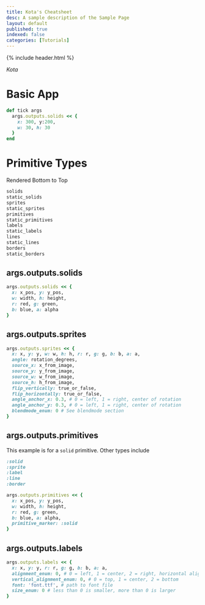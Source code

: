 ```yaml
---
title: Kota's Cheatsheet
desc: A sample description of the Sample Page
layout: default
published: true
indexed: false
categories: [Tutorials]
---
```


{% include header.html %}

_Kota_

# Basic App

```rb
def tick args
  args.outputs.solids << {
    x: 300, y:200,
    w: 30, h: 30
  }
end
```

# Primitive Types
Rendered Bottom to Top
```rb
solids
static_solids
sprites
static_sprites
primitives
static_primitives
labels
static_labels
lines
static_lines
borders
static_borders
```

## args.outputs.solids
```rb
args.outputs.solids << {
  x: x_pos, y: y_pos,
  w: width, h: height,
  r: red, g: green,
  b: blue, a: alpha
}
```

## args.outputs.sprites
```rb
args.outputs.sprites << {
  x: x, y: y, w: w, h: h, r: r, g: g, b: b, a: a,
  angle: rotation_degrees,
  source_x: x_from_image,
  source_y: y_from_image,
  source_w: w_from_image,
  source_h: h_from_image,
  flip_vertically: true_or_false,
  flip_horizontally: true_or_false,
  angle_anchor_x: 0.3, # 0 = left, 1 = right, center of rotation
  angle_anchor_y: 0.3, # 0 = left, 1 = right, center of rotation
  blendmode_enum: 0 # See blendmode section
}
```

## args.outputs.primitives
This example is for a `solid` primitive. Other types include

```rb
:solid
:sprite
:label
:line
:border
```

```rb
args.outputs.primitives << {
  x: x_pos, y: y_pos,
  w: width, h: height,
  r: red, g: green,
  b: blue, a: alpha,
  primitive_marker: :solid
}
```

## args.outputs.labels
```rb
args.outputs.labels << {
  x: x, y: y, r: r, g: g, b: b, a: a,
  alignment_enum: 0, # 0 = left, 1 = center, 2 = right, horizontal alignment
  vertical_alignment_enum: 0, # 0 = top, 1 = center, 2 = bottom
  font: 'font.ttf', # path to font file
  size_enum: 0 # less than 0 is smaller, more than 0 is larger
}
```
